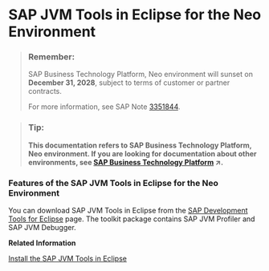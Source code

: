 <!-- loio5be792a1561f41bcb70fbce9380c3fdc -->

# SAP JVM Tools in Eclipse for the Neo Environment

> ### Remember:  
> SAP Business Technology Platform, Neo environment will sunset on **December 31, 2028**, subject to terms of customer or partner contracts.
> 
> For more information, see SAP Note [3351844](https://me.sap.com/notes/3351844).

> ### Tip:  
> **This documentation refers to SAP Business Technology Platform, Neo environment. If you are looking for documentation about other environments, see [SAP Business Technology Platform](https://help.sap.com/viewer/65de2977205c403bbc107264b8eccf4b/Cloud/en-US/6a2c1ab5a31b4ed9a2ce17a5329e1dd8.html "SAP Business Technology Platform (SAP BTP) is an integrated offering comprised of four technology portfolios: database and data management, application development and integration, analytics, and intelligent technologies. The platform offers users the ability to turn data into business value, compose end-to-end business processes, and build and extend SAP applications quickly.") :arrow_upper_right:.**





### Features of the SAP JVM Tools in Eclipse for the Neo Environment

You can download SAP JVM Tools in Eclipse from the [SAP Development Tools for Eclipse](https://tools.hana.ondemand.com/#cloud) page. The toolkit package contains SAP JVM Profiler and SAP JVM Debugger.

**Related Information**  


[Install the SAP JVM Tools in Eclipse](../30-development-neo/install-the-sap-jvm-tools-in-eclipse-4e97452.md "")

